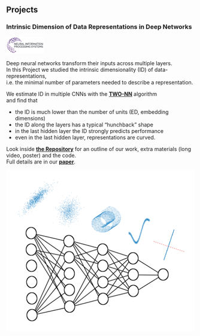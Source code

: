 
## Projects


### Intrinsic Dimension of Data Representations in Deep Networks

<img src="/figs/intrinsic_dimension/NIPS_logo.png" alt="Drawing" style="width: 100px;"/>

Deep neural networks transform their inputs across multiple layers.<br/>
In this Project we studied the intrinsic dimensionality (ID) of data-representations,<br/>
i.e. the minimal number of parameters needed to describe a representation.<br/>

We estimate ID in multiple CNNs with the [**TWO-NN**](https://www.nature.com/articles/s41598-017-11873-y) algorithm<br/>
and find that<br/>

- the ID is much lower than the number of units (ED, embedding dimensions)
- the ID along the layers has a typical “hunchback” shape
- in the last hidden layer the ID strongly predicts performance
- even in the last hidden layer, representations are curved.

Look inside [**the Repository**](https://github.com/ansuini/IntrinsicDimDeep) for an outline of our work, extra materials (long video, poster) and the code.<br/> 
Full details are in our [**paper**](https://arxiv.org/abs/1905.12784).

<img src="/figs/intrinsic_dimension/wrap_up_no_letters.png" alt="Drawing" style="width: 600px;"/>
